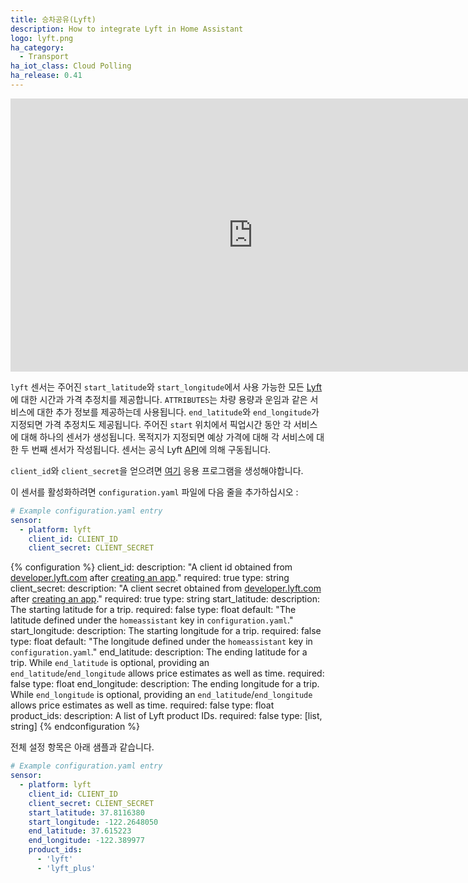 ```yaml
---
title: 승차공유(Lyft)
description: How to integrate Lyft in Home Assistant
logo: lyft.png
ha_category:
  - Transport
ha_iot_class: Cloud Polling
ha_release: 0.41
---
```


<div class='videoWrapper'>
<iframe width="776" height="437" src="https://www.youtube.com/embed/WauRZJ5vnzk" frameborder="0" allow="accelerometer; autoplay; encrypted-media; gyroscope; picture-in-picture" allowfullscreen></iframe>
</div>

`lyft` 센서는 주어진 `start_latitude`와 `start_longitude`에서 사용 가능한 모든 [Lyft](https://lyft.com)에 대한 시간과 가격 추정치를 제공합니다. `ATTRIBUTES`는 차량 용량과 운임과 같은 서비스에 대한 추가 정보를 제공하는데 사용됩니다. `end_latitude`와 `end_longitude`가 지정되면 가격 추정치도 제공됩니다. 주어진 `start` 위치에서 픽업시간 동안 각 서비스에 대해 하나의 센서가 생성됩니다. 목적지가 지정되면 예상 가격에 대해 각 서비스에 대한 두 번째 센서가 작성됩니다. 센서는 공식 Lyft [API](https://developer.lyft.com/reference/)에 의해 구동됩니다.


`client_id`와 `client_secret`을 얻으려면 [여기](https://www.lyft.com/developers/manage) 응용 프로그램을 생성해야합니다.

이 센서를 활성화하려면 `configuration.yaml` 파일에 다음 줄을 추가하십시오 :

```yaml
# Example configuration.yaml entry
sensor:
  - platform: lyft
    client_id: CLIENT_ID
    client_secret: CLIENT_SECRET
```

{% configuration %}
client_id:
  description: "A client id obtained from [developer.lyft.com](https://developer.lyft.com) after [creating an app](https://www.lyft.com/developers/manage)."
  required: true
  type: string
client_secret:
  description: "A client secret obtained from [developer.lyft.com](https://developer.lyft.com) after [creating an app](https://www.lyft.com/developers/manage)."
  required: true
  type: string
start_latitude:
  description: The starting latitude for a trip.
  required: false
  type: float
  default: "The latitude defined under the `homeassistant` key in `configuration.yaml`."
start_longitude:
  description: The starting longitude for a trip.
  required: false
  type: float
  default: "The longitude defined under the `homeassistant` key in `configuration.yaml`."
end_latitude:
  description: The ending latitude for a trip. While `end_latitude` is optional, providing an `end_latitude`/`end_longitude` allows price estimates as well as time.
  required: false
  type: float
end_longitude:
  description: The ending longitude for a trip. While `end_longitude` is optional, providing an `end_latitude`/`end_longitude` allows price estimates as well as time.
  required: false
  type: float
product_ids:
  description: A list of Lyft product IDs.
  required: false
  type: [list, string]
{% endconfiguration %}

전체 설정 항목은 아래 샘플과 같습니다.

```yaml
# Example configuration.yaml entry
sensor:
  - platform: lyft
    client_id: CLIENT_ID
    client_secret: CLIENT_SECRET
    start_latitude: 37.8116380
    start_longitude: -122.2648050
    end_latitude: 37.615223
    end_longitude: -122.389977
    product_ids:
      - 'lyft'
      - 'lyft_plus'
```
